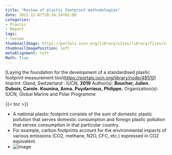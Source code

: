```yaml
---
title: "Review of plastic footprint methodologies"
date: 2021-12-07T20:34:24+01:00
categories:
- Plastic
- Report
tags:
- review
thumbnailImage: https://portals.iucn.org/library/sites/library/files/styles/publication/public/book_covers/BC-2019-027-En.PNG?itok=4JiP3ZLR
thumbnailImagePosition: left
metaAlignment: left
Math: True
---
```

[Laying the foundation for the development of a standardised plastic footprint measurement tool(https://portals.iucn.org/library/node/48510)
Imprint: Gland, Switzerland : IUCN, **2019**
Author(s): **Boucher, Julien**. **Dubois, Carole.** **Kounina, Anna.** **Puydarrieux, Philippe.**
Organization(s): IUCN, Global Marine and Polar Programme
<!--more-->
{{< toc >}}

* A national plastic footprint consists of the sum of domestic plastic pollution that serves domestic consumption and foreign plastic pollution that serves consumption in that particular country.
* For example, carbon footprints account for the environmental impacts of various emissions
(CO2, methane, N2O, CFC, etc.) expressed in CO2 equivalent.
* ![image](https://user-images.githubusercontent.com/65668613/145175432-4365d29b-8721-40d0-9b61-5fb48d3cf735.png)
